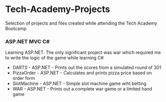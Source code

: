 # Tech-Academy-Projects
Selection of projects and files created while attending the Tech Academy Bootcamp


### ASP.NET MVC C#
Learning ASP.NET. The only significant project was war which required me to write the logic of the game while learning C#
* DARTS - ASP.NET - Prints out the scores from a simulated round of 301
* PizzaOrder - ASP.NET - Calculates and prints pizza price based on order form
* SlotMachine - ASP.NET - Simple slot machine game wiht betting
* WAR - ASP.NET - Prints out a complete war game or a limited hand game
